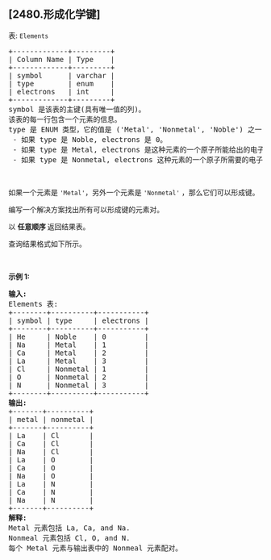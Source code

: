 ## [2480.形成化学键]
<p>表: <code>Elements</code></p>

<pre>
+-------------+---------+
| Column Name | Type    |
+-------------+---------+
| symbol      | varchar |
| type        | enum    |
| electrons   | int     |
+-------------+---------+
symbol 是该表的主键(具有唯一值的列)。
该表的每一行包含一个元素的信息。
type 是 ENUM&nbsp;类型，它的值是 ('Metal', 'Nonmetal', 'Noble') 之一
 - 如果 type 是 Noble, electrons 是 0。
 - 如果 type 是 Metal, electrons 是这种元素的一个原子所能给出的电子数。
 - 如果 type 是 Nonmetal, electrons 这种元素的一个原子所需要的电子数。
</pre>

<p>&nbsp;</p>

<p>如果一个元素是&nbsp;<code>'Metal'</code>，另外一个元素是&nbsp;<code>'Nonmetal'</code>&nbsp;，那么它们可以形成键。</p>

<p>编写一个解决方案找出所有可以形成键的元素对。</p>

<p data-group="1-1">以&nbsp;<strong>任意顺序&nbsp;</strong>返回结果表。</p>

<p>查询结果格式如下所示。</p>

<p>&nbsp;</p>

<p><strong>示例 1:</strong></p>

<pre>
<strong>输入:</strong> 
Elements 表:
+--------+----------+-----------+
| symbol | type     | electrons |
+--------+----------+-----------+
| He     | Noble    | 0         |
| Na     | Metal    | 1         |
| Ca     | Metal    | 2         |
| La     | Metal    | 3         |
| Cl     | Nonmetal | 1         |
| O      | Nonmetal | 2         |
| N      | Nonmetal | 3         |
+--------+----------+-----------+
<strong>输出:</strong> 
+-------+----------+
| metal | nonmetal |
+-------+----------+
| La    | Cl       |
| Ca    | Cl       |
| Na    | Cl       |
| La    | O        |
| Ca    | O        |
| Na    | O        |
| La    | N        |
| Ca    | N        |
| Na    | N        |
+-------+----------+
<strong>解释:</strong> 
Metal 元素包括 La, Ca, and Na.
Nonmeal 元素包括 Cl, O, and N.
每个 Metal 元素与输出表中的 Nonmeal 元素配对。</pre>
